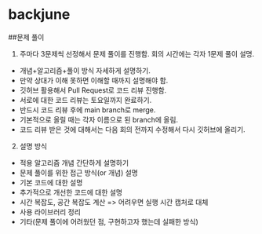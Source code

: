 # backjune
##문제 풀이
1. 주마다 3문제씩 선정해서 문제 풀이를 진행함. 회의 시간에는 각자 1문제 풀이 설명.
+ 개념+알고리즘+풀이 방식 자세하게 설명하기.
+ 만약 상대가 이해 못하면 이해할 때까지 설명해야 함.
+ 깃허브 활용해서 Pull Request로 코드 리뷰 진행함.
+ 서로에 대한 코드 리뷰는 토요일까지 완료하기.
+ 반드시 코드 리뷰 후에 main branch로 merge.
+ 기본적으로 올릴 때는 각자 이름으로 된 branch에 올림.
+ 코드 리뷰 받은 것에 대해서는 다음 회의 전까지 수정해서 다시 깃허브에 올리기.

2. 설명 방식
+ 적용 알고리즘 개념 간단하게 설명하기
+ 문제 풀이를 위한 접근 방식(or 개념) 설명
+ 기본 코드에 대한 설명
+ 추가적으로 개선한 코드에 대한 설명
+ 시간 복잡도, 공간 복잡도 계산 => 어려우면 실행 시간 캡처로 대체
+ 사용 라이브러리 정리
+ 기타(문제 풀이에 어려웠던 점, 구현하고자 했는데 실패한 방식)
